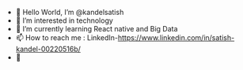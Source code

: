 - 👋 Hello World, I’m @kandelsatish
- 👀 I’m interested in technology 
- 🌱 I’m currently learning React native and Big Data
- 📫 How to reach me : LinkedIn-https://www.linkedin.com/in/satish-kandel-00220516b/
- 👀 

<!---
kandelsatish/kandelsatish is a ✨ special ✨ repository because its `README.md` (this file) appears on your GitHub profile.
You can click the Preview link to take a look at your changes.
--->
